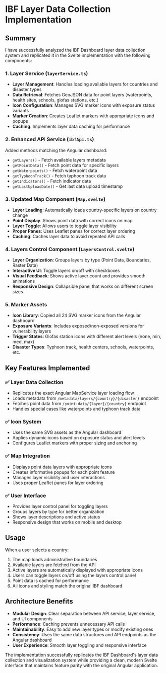 # IBF Layer Data Collection Implementation

## Summary

I have successfully analyzed the IBF Dashboard layer data collection system and replicated it in the Svelte implementation with the following components:

### 1. Layer Service (`layerService.ts`)
- **Layer Management**: Handles loading available layers for countries and disaster types
- **Data Retrieval**: Fetches GeoJSON data for point layers (waterpoints, health sites, schools, glofas stations, etc.)
- **Icon Configuration**: Manages SVG marker icons with exposure status variants
- **Marker Creation**: Creates Leaflet markers with appropriate icons and popups
- **Caching**: Implements layer data caching for performance

### 2. Enhanced API Service (`ibfApi.ts`)
Added methods matching the Angular dashboard:
- `getLayers()` - Fetch available layers metadata
- `getPointData()` - Fetch point data for specific layers
- `getWaterpoints()` - Fetch waterpoint data
- `getTyphoonTrack()` - Fetch typhoon track data
- `getIndicators()` - Fetch indicator data
- `getLastUploadDate()` - Get last data upload timestamp

### 3. Updated Map Component (`Map.svelte`)
- **Layer Loading**: Automatically loads country-specific layers on country change
- **Point Display**: Shows point data with correct icons on map
- **Layer Toggle**: Allows users to toggle layer visibility
- **Proper Panes**: Uses Leaflet panes for correct layer ordering
- **Caching**: Caches layer data to avoid repeated API calls

### 4. Layers Control Component (`LayersControl.svelte`)
- **Layer Organization**: Groups layers by type (Point Data, Boundaries, Raster Data)
- **Interactive UI**: Toggle layers on/off with checkboxes
- **Visual Feedback**: Shows active layer count and provides smooth animations
- **Responsive Design**: Collapsible panel that works on different screen sizes

### 5. Marker Assets
- **Icon Library**: Copied all 24 SVG marker icons from the Angular dashboard
- **Exposure Variants**: Includes exposed/non-exposed versions for vulnerability layers
- **Trigger States**: Glofas station icons with different alert levels (none, min, med, max)
- **Disaster Types**: Typhoon track, health centers, schools, waterpoints, etc.

## Key Features Implemented

### ✅ Layer Data Collection
- Replicates the exact Angular MapService layer loading flow
- Loads metadata from `/metadata/layers/{country}/{disaster}` endpoint  
- Fetches point data from `/point-data/{layer}/{country}` endpoint
- Handles special cases like waterpoints and typhoon track data

### ✅ Icon System
- Uses the same SVG assets as the Angular dashboard
- Applies dynamic icons based on exposure status and alert levels
- Configures Leaflet markers with proper sizing and anchoring

### ✅ Map Integration
- Displays point data layers with appropriate icons
- Creates informative popups for each point feature
- Manages layer visibility and user interactions
- Uses proper Leaflet panes for layer ordering

### ✅ User Interface
- Provides layer control panel for toggling layers
- Groups layers by type for better organization
- Shows layer descriptions and active status
- Responsive design that works on mobile and desktop

## Usage

When a user selects a country:
1. The map loads administrative boundaries
2. Available layers are fetched from the API
3. Active layers are automatically displayed with appropriate icons
4. Users can toggle layers on/off using the layers control panel
5. Point data is cached for performance
6. All icons and styling match the original IBF dashboard

## Architecture Benefits

- **Modular Design**: Clear separation between API service, layer service, and UI components
- **Performance**: Caching prevents unnecessary API calls
- **Maintainability**: Easy to add new layer types or modify existing ones
- **Consistency**: Uses the same data structures and API endpoints as the Angular dashboard
- **User Experience**: Smooth layer toggling and responsive interface

The implementation successfully replicates the IBF Dashboard's layer data collection and visualization system while providing a clean, modern Svelte interface that maintains feature parity with the original Angular application.
